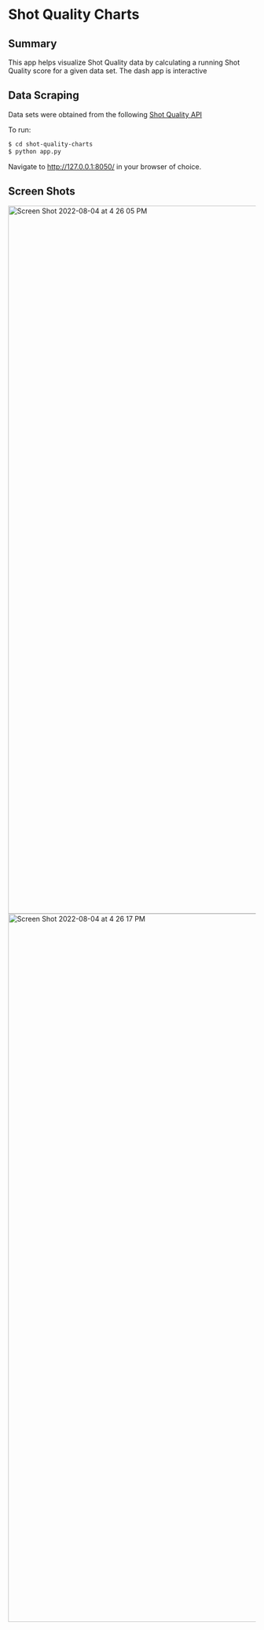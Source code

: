 # Shot Quality Charts

## Summary

This app helps visualize Shot Quality data by calculating a running Shot Quality score for a given data set. The dash app is interactive

## Data Scraping 
Data sets were obtained from the following [Shot Quality API](https://shotquality.com/api/nba/2022/games/Boston%20Celtics/Milwaukee%20Bucks%20@%20Boston%20Celtics-93/play_log)

To run:
```bash
$ cd shot-quality-charts
$ python app.py
```
Navigate to http://127.0.0.1:8050/ in your browser of choice.

## Screen Shots

<img width="1439" alt="Screen Shot 2022-08-04 at 4 26 05 PM" src="https://user-images.githubusercontent.com/25287220/182955191-a4965dcb-6313-4fd6-b2a8-0d553fee613e.png">

<img width="1440" alt="Screen Shot 2022-08-04 at 4 26 17 PM" src="https://user-images.githubusercontent.com/25287220/182955234-b11c0755-cfd8-4d65-8288-04abd602399e.png">
